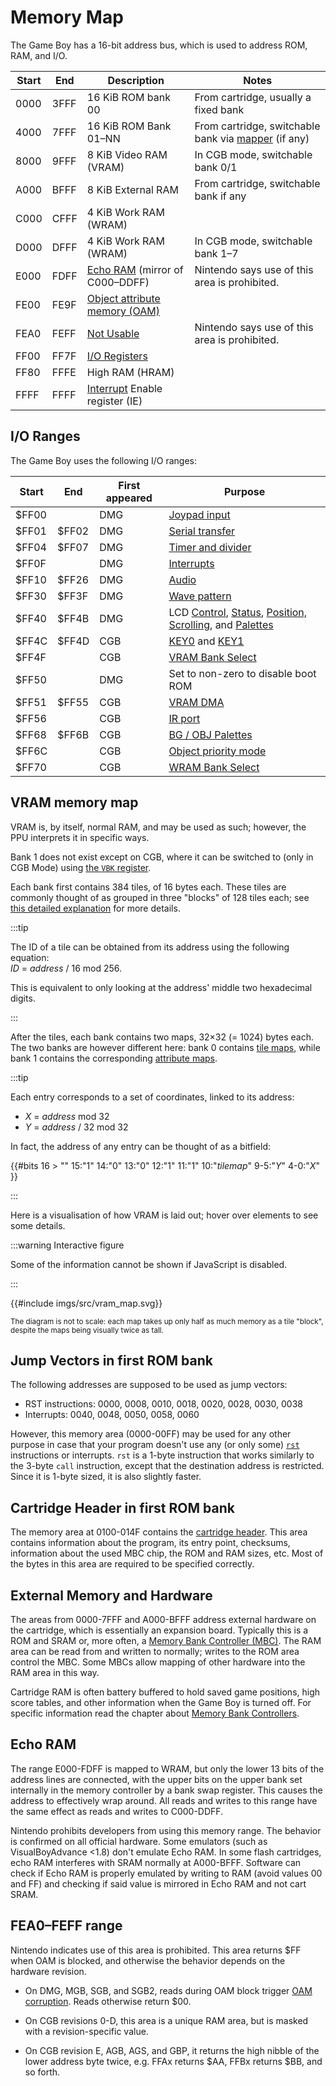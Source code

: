 # Memory Map

The Game Boy has a 16-bit address bus, which is used to address ROM, RAM, and I/O.

Start       | End       | Description                                                      | Notes
------------|-----------|------------------------------------------------------------------|----------
0000        | 3FFF      | 16 KiB ROM bank 00                                               | From cartridge, usually a fixed bank
4000        | 7FFF      | 16 KiB ROM Bank 01–NN                                            | From cartridge, switchable bank via [mapper](#MBCs) (if any)
8000        | 9FFF      | 8 KiB Video RAM (VRAM)                                           | In CGB mode, switchable bank 0/1
A000        | BFFF      | 8 KiB External RAM                                               | From cartridge, switchable bank if any
C000        | CFFF      | 4 KiB Work RAM (WRAM)                                            |
D000        | DFFF      | 4 KiB Work RAM (WRAM)                                            | In CGB mode, switchable bank 1–7
E000        | FDFF      | [Echo RAM](<#Echo RAM>) (mirror of C000–DDFF)                    | Nintendo says use of this area is prohibited.
FE00        | FE9F      | [Object attribute memory (OAM)](<#Object Attribute Memory (OAM)>) |
FEA0        | FEFF      | [Not Usable](<#FEA0–FEFF range>)                                 | Nintendo says use of this area is prohibited.
FF00        | FF7F      | [I/O Registers](<#I/O Ranges>)                                   |
FF80        | FFFE      | High RAM (HRAM)                                                  |
FFFF        | FFFF      | [Interrupt](#Interrupts) Enable register (IE)                    |

## I/O Ranges

The Game Boy uses the following I/O ranges:

Start   | End     | First appeared | Purpose
--------|---------|----------------|-------------
$FF00   |         |       DMG      | [Joypad input](<#FF00 — P1/JOYP: Joypad>)
$FF01   |  $FF02  |       DMG      | [Serial transfer](<#Serial Data Transfer (Link Cable)>)
$FF04   |  $FF07  |       DMG      | [Timer and divider](<#Timer and Divider Registers>)
$FF0F   |         |       DMG      | [Interrupts](<#FF0F — IF: Interrupt flag>)
$FF10   |  $FF26  |       DMG      | [Audio](<#Audio Registers>)
$FF30   |  $FF3F  |       DMG      | [Wave pattern](<#FF30–FF3F — Wave pattern RAM>)
$FF40   |  $FF4B  |       DMG      | LCD [Control](<#FF40 — LCDC: LCD control>), [Status](<#FF41 — STAT: LCD status>), [Position, Scrolling](<#LCD Position and Scrolling>), and [Palettes](<#Palettes>)
$FF4C   |  $FF4D  |       CGB      | [KEY0](<#FF4C — KEY0 (CGB Mode only): CPU mode select>) and [KEY1](<#FF4D — KEY1 (CGB Mode only): Prepare speed switch>)
$FF4F   |         |       CGB      | [VRAM Bank Select](<#FF4F — VBK (CGB Mode only): VRAM bank>)
$FF50   |         |       DMG      | Set to non-zero to disable boot ROM
$FF51   |  $FF55  |       CGB      | [VRAM DMA](<#LCD VRAM DMA Transfers>)
$FF56   |         |       CGB      | [IR port](<#FF56 — RP (CGB Mode only): Infrared communications port>)
$FF68   |  $FF6B  |       CGB      | [BG / OBJ Palettes](<#LCD Color Palettes (CGB only)>)
$FF6C   |         |       CGB      | [Object priority mode](<#FF6C — OPRI (CGB Mode only): Object priority mode>)
$FF70   |         |       CGB      | [WRAM Bank Select](<#FF70 — SVBK (CGB Mode only): WRAM bank>)

## VRAM memory map

VRAM is, by itself, normal RAM, and may be used as such; however, the PPU interprets it in specific ways.

Bank 1 does not exist except on CGB, where it can be switched to (only in CGB Mode) using [the `VBK` register](<#FF4F — VBK (CGB Mode only): VRAM bank>).

Each bank first contains 384 tiles, of 16 bytes each.
These tiles are commonly thought of as grouped in three "blocks" of 128 tiles each; see [this detailed explanation](<#VRAM Tile Data>) for more details.

:::tip

The ID of a tile can be obtained from its address using the following equation:  
<var>ID</var> = <var>address</var> / 16 mod 256.

This is equivalent to only looking at the address' middle two hexadecimal digits.

:::

After the tiles, each bank contains two maps, 32×32 (= 1024) bytes each.
The two banks are however different here: bank 0 contains [tile maps](<#VRAM Tile Maps>), while bank 1 contains the corresponding [attribute maps](<#BG Map Attributes (CGB Mode only)>).

:::tip

Each entry corresponds to a set of coordinates, linked to its address:

- <var>X</var> = <var>address</var> mod 32
- <var>Y</var> = <var>address</var> / 32 mod 32

In fact, the address of any entry can be thought of as a bitfield:

{{#bits 16 >
	""  15:"1" 14:"0" 13:"0" 12:"1"  11:"1" 10:"<var>tilemap</var>" 9-5:"<var>Y</var>" 4-0:"<var>X</var>"
}}

:::

Here is a visualisation of how VRAM is laid out; hover over elements to see some details.

<noscript>

:::warning Interactive figure

Some of the information cannot be shown if JavaScript is disabled.

:::

</noscript>

{{#include imgs/src/vram_map.svg}}

<small>
The diagram is not to scale: each map takes up only half as much memory as a tile "block", despite the maps being visually twice as tall.
</small>

## Jump Vectors in first ROM bank

The following addresses are supposed to be used as jump vectors:

-   RST instructions: 0000, 0008, 0010, 0018, 0020, 0028, 0030, 0038
-   Interrupts: 0040, 0048, 0050, 0058, 0060

However, this memory area (0000-00FF) may be used for any other purpose in case that your
program doesn't use any (or only some) [`rst`](https://rgbds.gbdev.io/docs/v0.5.2/gbz80.7#RST_vec) instructions or interrupts. `rst`
is a 1-byte instruction that works similarly to the 3-byte `call` instruction, except
that the destination address is restricted. Since it is 1-byte sized,
it is also slightly faster.

## Cartridge Header in first ROM bank

The memory area at 0100-014F contains the [cartridge
header](<#The Cartridge Header>). This area contains information
about the program, its entry point, checksums, information about the
used MBC chip, the ROM and RAM sizes, etc. Most of the bytes in this
area are required to be specified correctly.

## External Memory and Hardware

The areas from 0000-7FFF and A000-BFFF address external hardware on
the cartridge, which is essentially an expansion board.  Typically this
is a ROM and SRAM or, more often, a [Memory Bank Controller
(MBC)](#MBCs). The RAM area can be read
from and written to normally; writes to the ROM area control the MBC.
Some MBCs allow mapping of other hardware into the RAM area in this
way.

Cartridge RAM is often battery buffered to hold saved game positions,
high score tables, and other information when the Game Boy is turned
off.  For specific information read the chapter about [Memory Bank
Controllers](<#MBCs>).

## Echo RAM

The range E000-FDFF is mapped to WRAM, but only the lower 13 bits of
the address lines are connected, with the upper bits on the upper bank
set internally in the memory controller by a bank swap register.  This
causes the address to effectively wrap around.  All reads and writes to
this range have the same effect as reads and writes to C000-DDFF.

Nintendo prohibits developers from using this memory range.  The
behavior is confirmed on all official hardware. Some emulators (such as
VisualBoyAdvance \<1.8) don't emulate Echo RAM.  In some flash cartridges,
echo RAM interferes with SRAM normally at A000-BFFF. Software can check if
Echo RAM is properly emulated by writing to RAM (avoid values 00 and
FF) and checking if said value is mirrored in Echo RAM and not cart SRAM.

## FEA0–FEFF range

Nintendo indicates use of this area is prohibited.  This area returns
$FF when OAM is blocked, and otherwise the behavior depends on the
hardware revision.

- On DMG, MGB, SGB, and SGB2, reads during OAM block trigger [OAM corruption](<#OAM Corruption Bug>).
Reads otherwise return $00.

- On CGB revisions 0-D, this area is a unique RAM area, but is masked
with a revision-specific value.

- On CGB revision E, AGB, AGS, and GBP, it returns the high nibble of the
lower address byte twice, e.g. FFAx returns $AA, FFBx returns $BB, and so
forth.
